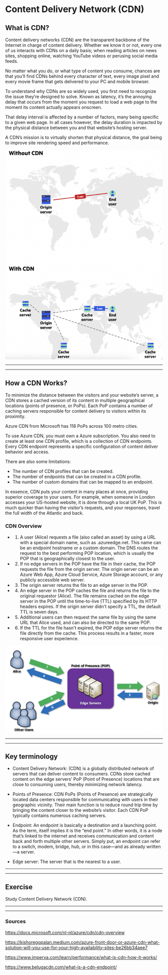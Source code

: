 # Content Delivery Network (CDN) 

## What is CDN?


Content delivery networks (CDN) are the transparent backbone of the Internet in charge of content delivery. Whether we know it or not, every one of us interacts with CDNs on a daily basis; when reading articles on news sites, shopping online, watching YouTube videos or perusing social media feeds.

No matter what you do, or what type of content you consume, chances are that you’ll find CDNs behind every character of text, every image pixel and every movie frame that gets delivered to your PC and mobile browser.

To understand why CDNs are so widely used, you first need to recognize the issue they’re designed to solve. Known as latency, it’s the annoying delay that occurs from the moment you request to load a web page to the moment its content actually appears onscreen.

That delay interval is affected by a number of factors, many being specific to a given web page. In all cases however, the delay duration is impacted by the physical distance between you and that website’s hosting server.

A CDN’s mission is to virtually shorten that physical distance, the goal being to improve site rendering speed and performance.


![screenshot](../00_includes/azureweek2/ABA.png)

---
---

## How a CDN Works?

To minimize the distance between the visitors and your website’s server, a CDN stores a cached version of its content in multiple geographical locations (points of presence, or PoPs). Each PoP contains a number of caching servers responsible for content delivery to visitors within its proximity.


Azure CDN from Microsoft has 118 PoPs across 100 metro cities.

To use Azure CDN, you must own a Azure subscription. You also need to create at least one CDN profile, which is a collection of CDN endpoints. Every CDN endpoint represents a specific configuration of content deliver behavior and access.

There are also some limitations:
- The number of CDN profiles that can be created.
- The number of endpoints that can be created in a CDN profile.
- The number of custom domains that can be mapped to an endpoint.

In essence, CDN puts your content in many places at once, providing superior coverage to your users. For example, when someone in London accesses your US-hosted website, it is done through a local UK PoP. This is much quicker than having the visitor’s requests, and your responses, travel the full width of the Atlantic and back.


### CDN Overview
  - 1. A user (Alice) requests a file (also called an asset) by using a URL with a special domain name, such as <endpoint name>.azureedge.net. This name can be an endpoint hostname or a custom domain. The DNS routes the request to the best performing POP location, which is usually the POP that is geographically closest to the user.

 - 2. If no edge servers in the POP have the file in their cache, the POP requests the file from the origin server. The origin server can be an Azure Web App, Azure Cloud Service, Azure Storage account, or any publicly accessible web server.

 - 3. The origin server returns the file to an edge server in the POP.

 - 4. An edge server in the POP caches the file and returns the file to the original requestor (Alice). The file remains cached on the edge server in the POP until the time-to-live (TTL) specified by its HTTP headers expires. If the origin server didn't specify a TTL, the default TTL is seven days.

 - 5. Additional users can then request the same file by using the same URL that Alice used, and can also be directed to the same POP.

 - 6. If the TTL for the file hasn't expired, the POP edge server returns the file directly from the cache. This process results in a faster, more responsive user experience.

![screenshot](../00_includes/azureweek2/AZ13222.png)

---
---


## Key terminology

- Content Delivery Network: (CDN) is a globally distributed network of servers that can deliver content to consumers. CDNs store cached content on the edge servers’ PoP (Point of Presence) locations that are close to consuming users, thereby minimizing network latency. 

 - Points of Presence: CDN PoPs (Points of Presence) are strategically located data centers responsible for communicating with users in their geographic vicinity. Their main function is to reduce round trip time by bringing the content closer to the website’s visitor. Each CDN PoP typically contains numerous caching servers.


- Endpoint: An endpoint is basically a destination and a launching point. As the term, itself implies it is the “end point.” In other words, it is a node that’s linked to the internet and receives communication and content back and forth multiple other servers. Simply put, an endpoint can refer to a switch, modem, bridge, hub, or in this case—and as already written—a server. 

- Edge server: The server that is the nearest to a user.

---
---


## Exercise

Study Content Delivery Network (CDN).

---
---

### Sources

https://docs.microsoft.com/nl-nl/azure/cdn/cdn-overview


https://kishoregopalan.medium.com/azure-front-door-or-azure-cdn-what-solution-will-you-use-for-your-high-availability-sites-be26bb34aee7

https://www.imperva.com/learn/performance/what-is-cdn-how-it-works/


https://www.belugacdn.com/what-is-a-cdn-endpoint/




